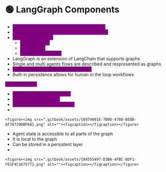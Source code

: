 # 🟢 LangGraph Components

* <mark style="color:purple;background-color:purple;">**Prompt templates: Allows reusable prompts**</mark>
* <mark style="color:purple;background-color:purple;">**LangChain community contains 100s of tools**</mark>
* <mark style="color:purple;background-color:purple;">**New in LangGraph:**</mark>
  * <mark style="color:purple;background-color:purple;">**Cyclic Graphs**</mark>
  * <mark style="color:purple;background-color:purple;">**Persistence**</mark>
  * <mark style="color:purple;background-color:purple;">**Human-in-the-loop**</mark>
* LangGraph is an extension of LangChain that supports graphs
* Single and multi agents flows are described and respresented as graphs
* <mark style="color:purple;background-color:purple;">**Allows for extremely controlled flows**</mark>
* Built-in persistence allows for human in the loop workflows

<mark style="color:purple;background-color:purple;">**Core Concepts**</mark>

* <mark style="color:purple;background-color:purple;">**Nodes: Agents or functions**</mark>
* <mark style="color:purple;background-color:purple;">**Edges: connect nodes**</mark>
* <mark style="color:purple;background-color:purple;">**Conditional edges: Decisions**</mark>
*

    <figure><img src=".gitbook/assets/{6974601E-7B9D-4780-B5DD-6F70729DBF68}.png" alt=""><figcaption></figcaption></figure>
* Agent state is accessible to all parts of the graph
* It is local to the graph
* Can be stored in a persistent layer
*

    <figure><img src=".gitbook/assets/{84555497-D3BA-4FBC-8DF1-FE1F4C167577}.png" alt=""><figcaption></figcaption></figure>
